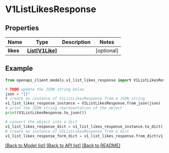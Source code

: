 # V1ListLikesResponse


## Properties

Name | Type | Description | Notes
------------ | ------------- | ------------- | -------------
**likes** | [**List[V1Like]**](V1Like.md) |  | [optional] 

## Example

```python
from openapi_client.models.v1_list_likes_response import V1ListLikesResponse

# TODO update the JSON string below
json = "{}"
# create an instance of V1ListLikesResponse from a JSON string
v1_list_likes_response_instance = V1ListLikesResponse.from_json(json)
# print the JSON string representation of the object
print(V1ListLikesResponse.to_json())

# convert the object into a dict
v1_list_likes_response_dict = v1_list_likes_response_instance.to_dict()
# create an instance of V1ListLikesResponse from a dict
v1_list_likes_response_form_dict = v1_list_likes_response.from_dict(v1_list_likes_response_dict)
```
[[Back to Model list]](../README.md#documentation-for-models) [[Back to API list]](../README.md#documentation-for-api-endpoints) [[Back to README]](../README.md)


